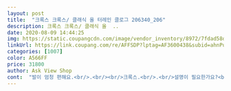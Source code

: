 ```yaml
---
layout: post 
title:  "크록스 크록스/ 클래식 올 터레인 클로그 206340_206" 
description: 크록스 크록스/ 클래식 올  ..
date: 2020-08-09 14:44:25 
img: https://static.coupangcdn.com/image/vendor_inventory/8972/7fdad58dc910ba33b712bd70e8f5d496ec1c610d95e8459e7d172f6fa49b.jpg 
linkUrl: https://link.coupang.com/re/AFFSDP?lptag=AF3600438&subid=ahnPublicAsk&pageKey=1441266685&itemId=2485178922&vendorItemId=70450668503&traceid=V0-113-5ca92e4c66e607b0 
categories: [1007] 
color: A566FF 
price: 31800 
author: Ask View Shop 
cont:  "발이 엄청 편해요.<br/>.<br/><br/>크록스.<br/>.<br/>설명이 필요한가요?<br/>" 
---
```

